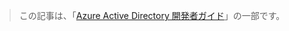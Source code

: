 > この記事は、「[Azure Active Directory 開発者ガイド](../articles/active-directory/active-directory-developers-guide.md)」の一部です。

<!---HONumber=Oct15_HO3-->